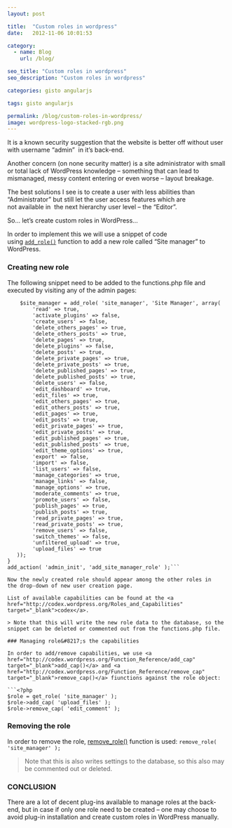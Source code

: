 ```yaml
---
layout: post

title:  "Custom roles in wordpress"
date:   2012-11-06 10:01:53

category:
  - name: Blog
    url: /blog/

seo_title: "Custom roles in wordpress"
seo_description: "Custom roles in wordpress"

categories: gisto angularjs

tags: gisto angularjs

permalink: /blog/custom-roles-in-wordpress/
image: wordpress-logo-stacked-rgb.png
---
```


It is a known security suggestion that the website is better off without user with username &#8220;admin&#8221;  in it&#8217;s back-end.

Another concern (on none security matter) is a site administrator with small or total lack of WordPress knowledge &#8211; something that can lead to mismanaged, messy content entering or even worse &#8211; layout breakage.

The best solutions I see is to create a user with less abilities than &#8220;Administrator&#8221; but still let the user access features which are not available in  the next hierarchy user level &#8211; the &#8220;Editor&#8221;.

So&#8230; let&#8217;s create custom roles in WordPress&#8230;

In order to implement this we will use a snippet of code using <a href="http://codex.wordpress.org/Function_Reference/add_role" target="_blank">```add_role()```</a> function to add a new role called &#8220;Site manager&#8221; to WordPress.

### Creating new role

The following snippet need to be added to the functions.php file and executed by visiting any of the admin pages:

```function add_site_manager_role() {
    $site_manager = add_role( 'site_manager', 'Site Manager', array(
        'read' => true,
        'activate_plugins' => false,
        'create_users' => false,
        'delete_others_pages' => true,
        'delete_others_posts' => true,
        'delete_pages' => true,
        'delete_plugins' => false,
        'delete_posts' => true,
        'delete_private_pages' => true,
        'delete_private_posts' => true,
        'delete_published_pages' => true,
        'delete_published_posts' => true,
        'delete_users' => false,
        'edit_dashboard' => true,
        'edit_files' => true,
        'edit_others_pages' => true,
        'edit_others_posts' => true,
        'edit_pages' => true,
        'edit_posts' => true,
        'edit_private_pages' => true,
        'edit_private_posts' => true,
        'edit_published_pages' => true,
        'edit_published_posts' => true,
        'edit_theme_options' => true,
        'export' => false,
        'import' => false,
        'list_users' => false,
        'manage_categories' => true,
        'manage_links' => false,
        'manage_options' => true,
        'moderate_comments' => true,
        'promote_users' => false,
        'publish_pages' => true,
        'publish_posts' => true,
        'read_private_pages' => true,
        'read_private_posts' => true,
        'remove_users' => false,
        'switch_themes' => false,
        'unfiltered_upload' => true,
        'upload_files' => true
   ));
}
add_action( 'admin_init', 'add_site_manager_role' );```

Now the newly created role should appear among the other roles in the drop-down of new user creation page.

List of available capabilities can be found at the <a href="http://codex.wordpress.org/Roles_and_Capabilities" target="_blank">codex</a>.

> Note that this will write the new role data to the database, so the snippet can be deleted or commented out from the functions.php file.

### Managing role&#8217;s the capabilities

In order to add/remove capabilities, we use <a href="http://codex.wordpress.org/Function_Reference/add_cap" target="_blank">add_cap()</a> and <a href="http://codex.wordpress.org/Function_Reference/remove_cap" target="_blank">remove_cap()</a> fiunctions against the role object:

```<?php
$role = get_role( 'site_manager' );
$role->add_cap( 'upload_files' );
$role->remove_cap( 'edit_comment' );
```

### Removing the role

In order to remove the role, <a href="http://codex.wordpress.org/Function_Reference/remove_role" target="_blank">remove_role()</a> function is used: ```remove_role( 'site_manager' );```

> Note that this is also writes settings to the database, so this also may be commented out or deleted.

### CONCLUSION

There are a lot of decent plug-ins available to manage roles at the back-end, but in case if only one role need to be created &#8211; one may choose to avoid plug-in installation and create custom roles in WordPress manually.
